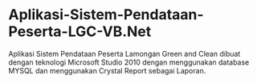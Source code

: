 # Aplikasi-Sistem-Pendataan-Peserta-LGC-VB.Net
Aplikasi Sistem Pendataan Peserta Lamongan Green and Clean dibuat dengan teknologi Microsoft Studio 2010 dengan menggunakan database MYSQL dan menggunakan Crystal Report sebagai Laporan.
